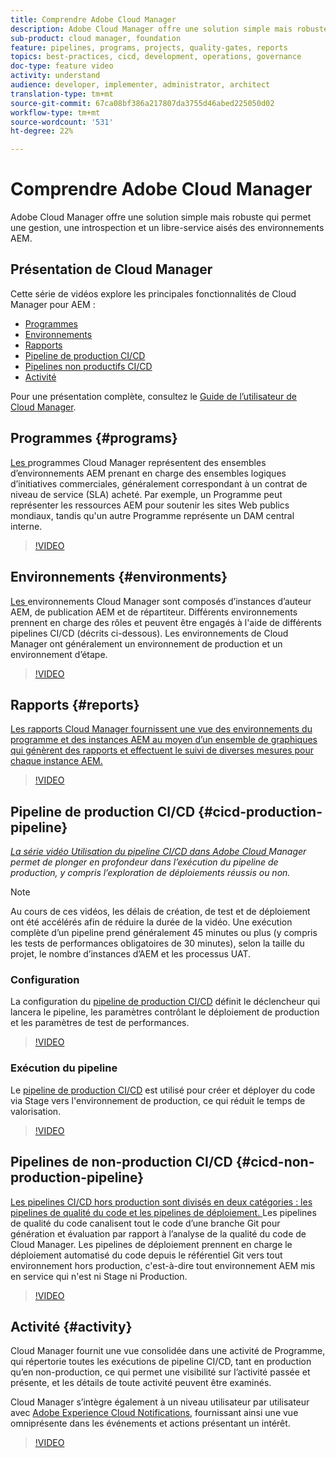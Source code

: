 ```yaml
---
title: Comprendre Adobe Cloud Manager
description: Adobe Cloud Manager offre une solution simple mais robuste qui permet une gestion, une introspection et un libre-service aisés des environnements AEM.
sub-product: cloud manager, foundation
feature: pipelines, programs, projects, quality-gates, reports
topics: best-practices, cicd, development, operations, governance
doc-type: feature video
activity: understand
audience: developer, implementer, administrator, architect
translation-type: tm+mt
source-git-commit: 67ca08bf386a217807da3755d46abed225050d02
workflow-type: tm+mt
source-wordcount: '531'
ht-degree: 22%

---
```



# Comprendre Adobe Cloud Manager

Adobe Cloud Manager offre une solution simple mais robuste qui permet une gestion, une introspection et un libre-service aisés des environnements AEM.

## Présentation de Cloud Manager

Cette série de vidéos explore les principales fonctionnalités de Cloud Manager pour AEM :

* [Programmes](#programs)
* [Environnements](#environments)
* [Rapports](#reports)
* [Pipeline de production CI/CD](#cicd-production-pipeline)
* [Pipelines non productifs CI/CD](#cicd-non-production-pipeline)
* [Activité](#activity)

Pour une présentation complète, consultez le [Guide de l’utilisateur de Cloud Manager](https://docs.adobe.com/content/help/fr-FR/experience-manager-cloud-manager/using/introduction-to-cloud-manager.html).

## Programmes {#programs}

[Les ](https://docs.adobe.com/content/help/fr-FR/experience-manager-cloud-manager/using/getting-started/setting-up-program.html) programmes Cloud Manager représentent des ensembles d’environnements AEM prenant en charge des ensembles logiques d’initiatives commerciales, généralement correspondant à un contrat de niveau de service (SLA) acheté. Par exemple, un Programme peut représenter les ressources AEM pour soutenir les sites Web publics mondiaux, tandis qu&#39;un autre Programme représente un DAM central interne.

>[!VIDEO](https://video.tv.adobe.com/v/26313/?quality=12&learn=on)

## Environnements {#environments}

[Les ](https://docs.adobe.com/content/help/en/experience-manager-cloud-manager/using/how-to-use/manage-your-environment.html) environnements Cloud Manager sont composés d’instances d’auteur AEM, de publication AEM et de répartiteur. Différents environnements prennent en charge des rôles et peuvent être engagés à l&#39;aide de différents pipelines CI/CD (décrits ci-dessous). Les environnements de Cloud Manager ont généralement un environnement de production et un environnement d’étape.

>[!VIDEO](https://video.tv.adobe.com/v/26318/?quality=12&learn=on)

## Rapports {#reports}

[Les rapports Cloud Manager fournissent une vue des environnements du programme et des instances AEM au moyen d’un ensemble de graphiques qui génèrent des rapports et effectuent le suivi de diverses mesures pour chaque instance AEM.](https://docs.adobe.com/content/help/en/experience-manager-cloud-manager/using/how-to-use/monitor-your-environments.html)

>[!VIDEO](https://video.tv.adobe.com/v/26315/?quality=12&learn=on)

## Pipeline de production CI/CD {#cicd-production-pipeline}

*[La série vidéo Utilisation du pipeline CI/CD dans Adobe Cloud ](./use-the-cicd-pipeline-in-cloud-manager-for-aem.md) Manager permet de plonger en profondeur dans l’exécution du pipeline de production, y compris l’exploration de déploiements réussis ou non.*

>[!NOTE]
>
> Au cours de ces vidéos, les délais de création, de test et de déploiement ont été accélérés afin de réduire la durée de la vidéo. Une exécution complète d’un pipeline prend généralement 45 minutes ou plus (y compris les tests de performances obligatoires de 30 minutes), selon la taille du projet, le nombre d’instances d’AEM et les processus UAT.

### Configuration

La configuration du [pipeline de production CI/CD](https://docs.adobe.com/content/help/en/experience-manager-cloud-manager/using/how-to-use/configuring-pipeline.html) définit le déclencheur qui lancera le pipeline, les paramètres contrôlant le déploiement de production et les paramètres de test de performances.

>[!VIDEO](https://video.tv.adobe.com/v/26314/?quality=12&learn=on)

### Exécution du pipeline

Le [pipeline de production CI/CD](https://docs.adobe.com/content/help/en/experience-manager-cloud-manager/using/how-to-use/deploying-code.html) est utilisé pour créer et déployer du code via Stage vers l&#39;environnement de production, ce qui réduit le temps de valorisation.

>[!VIDEO](https://video.tv.adobe.com/v/26317/?quality=12&learn=on)

## Pipelines de non-production CI/CD {#cicd-non-production-pipeline}

[Les pipelines CI/CD hors production sont divisés en deux catégories : les pipelines de qualité du code et les pipelines de déploiement. ](https://docs.adobe.com/content/help/en/experience-manager-cloud-manager/using/how-to-use/configuring-pipeline.html#non-production--code-quality-only-pipelines) Les pipelines de qualité du code canalisent tout le code d’une branche Git pour génération et évaluation par rapport à l’analyse de la qualité du code de Cloud Manager. Les pipelines de déploiement prennent en charge le déploiement automatisé du code depuis le référentiel Git vers tout environnement hors production, c&#39;est-à-dire tout environnement AEM mis en service qui n&#39;est ni Stage ni Production.

>[!VIDEO](https://video.tv.adobe.com/v/26316/?quality=12&learn=on)

## Activité {#activity}

Cloud Manager fournit une vue consolidée dans une activité de Programme, qui répertorie toutes les exécutions de pipeline CI/CD, tant en production qu’en non-production, ce qui permet une visibilité sur l’activité passée et présente, et les détails de toute activité peuvent être examinés.

Cloud Manager s’intègre également à un niveau utilisateur par utilisateur avec [Adobe Experience Cloud Notifications](https://docs.adobe.com/content/help/en/experience-manager-cloud-manager/using/how-to-use/notifications.html), fournissant ainsi une vue omniprésente dans les événements et actions présentant un intérêt.

>[!VIDEO](https://video.tv.adobe.com/v/26319/?quality=12&learn=on)
